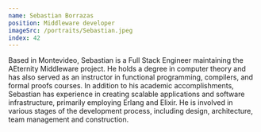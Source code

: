 ```yaml
---
name: Sebastian Borrazas
position: Middleware developer
imageSrc: /portraits/Sebastian.jpeg
index: 42
---
```


Based in Montevideo, Sebastian is a Full Stack Engineer maintaining the AEternity Middleware
project. He holds a degree in computer theory and has also served as an instructor in functional
programming, compilers, and formal proofs courses. In addition to his academic accomplishments,
Sebastian has experience in creating scalable applications and software infrastructure, primarily
employing Erlang and Elixir. He is involved in various stages of the development process, including
design, architecture, team management and construction.
